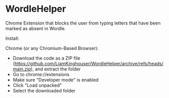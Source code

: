 # WordleHelper
 
Chrome Extension that blocks the user from typing letters that have been marked as absent in Wordle.

Install:

Chrome (or any Chromium-Based Browser):

- Download the code as a ZIP file (https://github.com/LiamKinghouser/WordleHelper/archive/refs/heads/main.zip), and extract the folder
- Go to chrome://extensions 
- Make sure "Developer mode" is enabled
- Click "Load unpacked"
- Select the downloaded folder
